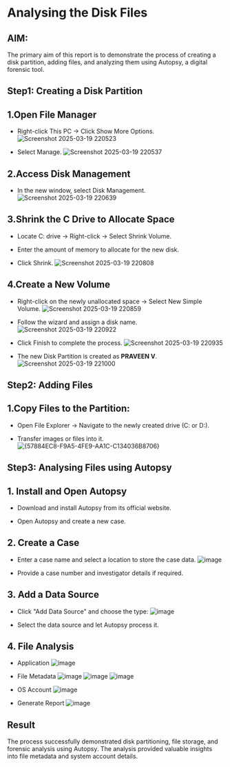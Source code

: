 # Analysing the Disk Files


## AIM:

The primary aim of this report is to demonstrate the process of creating a disk partition, adding files, and analyzing them using Autopsy, a digital forensic tool.

## Step1: Creating a Disk Partition
## 1.Open File Manager

- Right-click This PC → Click Show More Options.
  ![Screenshot 2025-03-19 220523](https://github.com/user-attachments/assets/8a7b99d9-bd5d-4b41-ad35-6d1301b5ff82)

- Select Manage.
  ![Screenshot 2025-03-19 220537](https://github.com/user-attachments/assets/df827a18-3894-4dbd-bbd3-a1b6eb8ae0b8)


## 2.Access Disk Management

- In the new window, select Disk Management.
  ![Screenshot 2025-03-19 220639](https://github.com/user-attachments/assets/9652e198-abd8-4f45-a689-a20f248bac2d)


## 3.Shrink the C Drive to Allocate Space

- Locate C: drive → Right-click → Select Shrink Volume.

- Enter the amount of memory to allocate for the new disk.

- Click Shrink.
  ![Screenshot 2025-03-19 220808](https://github.com/user-attachments/assets/6fdef27e-c4b2-43b6-b7e7-a280e377d7e7)


## 4.Create a New Volume

- Right-click on the newly unallocated space → Select New Simple Volume.
  ![Screenshot 2025-03-19 220859](https://github.com/user-attachments/assets/f6eb66bd-7167-4091-8504-5e859e6c995a)


- Follow the wizard and assign a disk name.
  ![Screenshot 2025-03-19 220922](https://github.com/user-attachments/assets/4fddc384-c0e2-4fe4-a268-f082a6c47389)


- Click Finish to complete the process.
  ![Screenshot 2025-03-19 220935](https://github.com/user-attachments/assets/f06a24e8-e373-4271-94bc-87cac73f6e27)
  
- The new Disk Partition is created as **PRAVEEN V**.
  ![Screenshot 2025-03-19 221000](https://github.com/user-attachments/assets/9b603c47-c7da-4012-9b35-3953cfeea86c)

  
## Step2: Adding Files

## 1.Copy Files to the Partition:

- Open File Explorer → Navigate to the newly created drive (C: or D:).

- Transfer images or files into it.
![{57884EC8-F9A5-4FE9-AA1C-C134036B8706}](https://github.com/user-attachments/assets/043ad60d-9a3e-47b6-8819-14e71236ab1c)

## Step3: Analysing Files using Autopsy
## 1. Install and Open Autopsy
- Download and install Autopsy from its official website.

- Open Autopsy and create a new case.

## 2. Create a Case
- Enter a case name and select a location to store the case data.
  ![image](https://github.com/user-attachments/assets/d6f37baf-7bce-4abd-9281-cdb8f265c476)

- Provide a case number and investigator details if required.

## 3. Add a Data Source
- Click "Add Data Source" and choose the type:
  ![image](https://github.com/user-attachments/assets/a7721ece-2aee-4046-926e-e7437804758e)

- Select the data source and let Autopsy process it.

## 4. File Analysis
- Application 
![image](https://github.com/user-attachments/assets/031432bf-1463-4a2a-a17a-b86ad5555fe6)

- File Metadata
![image](https://github.com/user-attachments/assets/4ebf6962-582b-4f42-b826-55b8a97aadfc)
![image](https://github.com/user-attachments/assets/e7851df5-4008-4054-aad1-990d8eb16b92)
![image](https://github.com/user-attachments/assets/467db963-048a-4ea0-aef5-cb9da966e8e0)

- OS Account
![image](https://github.com/user-attachments/assets/30ee87a7-6d71-424c-9f16-0b101c78ff15)

- Generate Report
![image](https://github.com/user-attachments/assets/5381eefd-7391-4e3f-b117-7d9f58fb5dec)


## Result
The process successfully demonstrated disk partitioning, file storage, and forensic analysis using Autopsy. The analysis provided valuable insights into file metadata and system account details.







